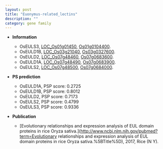 ```yaml
---
layout: post
title: "Euonymus-related_lectins"
description: ""
category: gene family
---
```


* **Information**  
    + OsEULS3, [LOC_Os01g01450](http://rice.uga.edu/cgi-bin/ORF_infopage.cgi?orf=LOC_Os01g01450), [Os01g0104400](http://rapdb.dna.affrc.go.jp/viewer/gbrowse_details/irgsp1?name=Os01g0104400).
    + OsEULD1B, [LOC_Os03g21040](http://rice.uga.edu/cgi-bin/ORF_infopage.cgi?orf=LOC_Os03g21040), [Os03g0327600](http://rapdb.dna.affrc.go.jp/viewer/gbrowse_details/irgsp1?name=Os03g0327600).
    + OsEULD2, [LOC_Os07g48460](http://rice.uga.edu/cgi-bin/ORF_infopage.cgi?orf=LOC_Os07g48460), [Os07g0683600](http://rapdb.dna.affrc.go.jp/viewer/gbrowse_details/irgsp1?name=Os07g0683600).
    + OsEULD1A, [LOC_Os07g48490](http://rice.uga.edu/cgi-bin/ORF_infopage.cgi?orf=LOC_Os07g48490), [Os07g0683900](http://rapdb.dna.affrc.go.jp/viewer/gbrowse_details/irgsp1?name=Os07g0683900).
    + OsEULS2, [LOC_Os07g48500](http://rice.uga.edu/cgi-bin/ORF_infopage.cgi?orf=LOC_Os07g48500), [Os07g0684000](http://rapdb.dna.affrc.go.jp/viewer/gbrowse_details/irgsp1?name=Os07g0684000).

* **PS prediction**
    + OsEULD1A, PSP score: 0.2725
    + OsEULD1B, PSP score: 0.8012
    + OsEULD2, PSP score: 0.7173
    + OsEULS2, PSP score: 0.4799
    + OsEULS3, PSP score: 0.9336

* **Publication**  
    + [Evolutionary relationships and expression analysis of EUL domain proteins in rice Oryza sativa.](http://www.ncbi.nlm.nih.gov/pubmed?term=Evolutionary relationships and expression analysis of EUL domain proteins in rice Oryza sativa.%5BTitle%5D), 2017, Rice (N Y).


